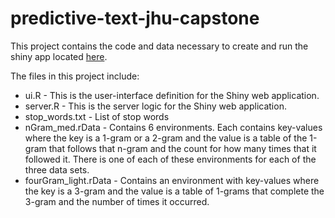 # predictive-text-jhu-capstone

This project contains the code and data necessary to create and run the shiny app located [here](https://chris-harris.shinyapps.io/predictive_text_R_capstone/).

The files in this project include:
* ui.R - This is the user-interface definition for the Shiny web application.
* server.R - This is the server logic for the Shiny web application.
* stop_words.txt - List of stop words
* nGram_med.rData - Contains 6 environments. Each contains key-values where the key is a 1-gram or a 2-gram and the value is a table of the 1-gram that follows that n-gram and the count for how many times that it followed it. There is one of each of these environments for each of the three data sets.
* fourGram_light.rData - Contains an environment with key-values where the key is a 3-gram and the value is a table of 1-grams that complete the 3-gram and the number of times it occurred.

